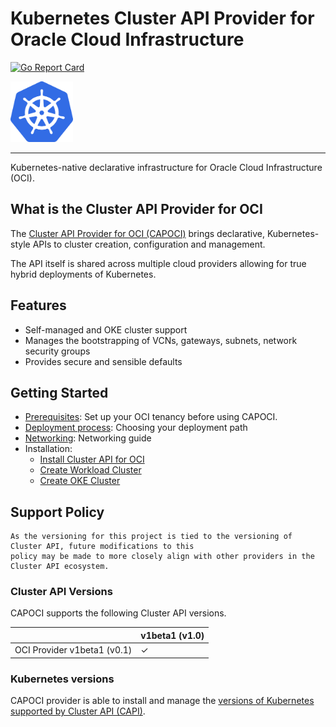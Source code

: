 # Kubernetes Cluster API Provider for Oracle Cloud Infrastructure

[![Go Report Card](https://goreportcard.com/badge/github.com/oracle/cluster-api-provider-oci)](https://goreportcard.com/report/github.com/oracle/cluster-api-provider-oci)

<!-- markdownlint-disable MD033 -->
<img src="https://github.com/kubernetes/kubernetes/raw/master/logo/logo.png"  width="100">

------
Kubernetes-native declarative infrastructure for Oracle Cloud Infrastructure (OCI).

## What is the Cluster API Provider for OCI

The [Cluster API Provider for OCI (CAPOCI)][cluster_api] brings declarative, Kubernetes-style APIs to cluster 
creation, configuration and management.

The API itself is shared across multiple cloud providers allowing for true hybrid deployments of Kubernetes.

## Features

- Self-managed and OKE cluster support
- Manages the bootstrapping of VCNs, gateways, subnets, network security groups
- Provides secure and sensible defaults

## Getting Started

- [Prerequisites][prerequisites]: Set up your OCI tenancy before using CAPOCI.
- [Deployment process][deployment]: Choosing your deployment path
- [Networking][networking]: Networking guide
- Installation:
  - [Install Cluster API for OCI][install_cluster_api]
  - [Create Workload Cluster][create_workload_cluster]
  - [Create OKE Cluster][create_oke_cluster]

## Support Policy

```admonish info
As the versioning for this project is tied to the versioning of Cluster API, future modifications to this
policy may be made to more closely align with other providers in the Cluster API ecosystem.
```

### Cluster API Versions

CAPOCI supports the following Cluster API versions.

|                              | v1beta1 (v1.0) |
| ---------------------------- | -------------- |
| OCI Provider v1beta1 (v0.1)  |        ✓       |

### Kubernetes versions

CAPOCI provider is able to install and manage the [versions of Kubernetes supported by 
Cluster API (CAPI)](https://cluster-api.sigs.k8s.io/reference/versions.html#supported-kubernetes-versions).

[cluster_api]: https://github.com/oracle/cluster-api-provider-oci
[image_builder_book]: https://image-builder.sigs.k8s.io/capi/providers/oci.html
[deployment]: ./gs/overview.md
[install_cluster_api]: ./gs/install-cluster-api.md
[create_workload_cluster]: ./managed/managedcluster.md
[create_oke_cluster]: ./gs/create-workload-cluster.md
[networking]: ./networking/networking.md
[prerequisites]: ./prerequisites.md
